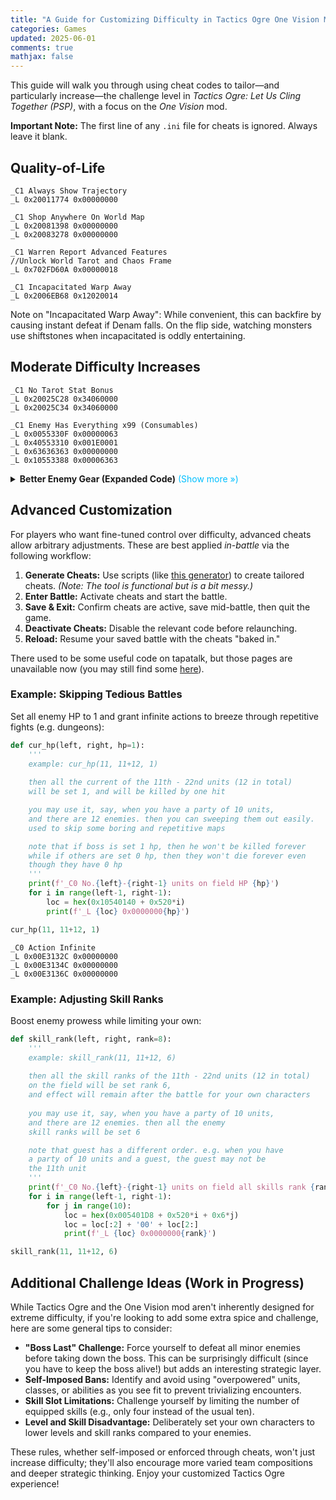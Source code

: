 ```yaml
---
title: "A Guide for Customizing Difficulty in Tactics Ogre One Vision Mod"
categories: Games
updated: 2025-06-01
comments: true
mathjax: false
---
```


This guide will walk you through using cheat codes to tailor—and particularly increase—the challenge level in *Tactics Ogre: Let Us Cling Together (PSP)*, with a focus on the *One Vision* mod.

<!-- more -->

**Important Note:** The first line of any `.ini` file for cheats is ignored. Always leave it blank.

## Quality-of-Life

```
_C1 Always Show Trajectory
_L 0x20011774 0x00000000

_C1 Shop Anywhere On World Map
_L 0x20081398 0x00000000
_L 0x20083278 0x00000000

_C1 Warren Report Advanced Features
//Unlock World Tarot and Chaos Frame
_L 0x702FD60A 0x00000018

_C1 Incapacitated Warp Away
_L 0x2006EB68 0x12020014
```

Note on "Incapacitated Warp Away": While convenient, this can backfire by causing instant defeat if Denam falls. On the flip side, watching monsters use shiftstones when incapacitated is oddly entertaining.

## Moderate Difficulty Increases

```
_C1 No Tarot Stat Bonus
_L 0x20025C28 0x34060000
_L 0x20025C34 0x34060000

_C1 Enemy Has Everything x99 (Consumables)
_L 0x0055330F 0x00000063
_L 0x40553310 0x001E0001
_L 0x63636363 0x00000000
_L 0x10553388 0x00006363
```

<details><summary><b>Better Enemy Gear (Expanded Code)</b><font color="deepskyblue"> (Show more &raquo;)</font></summary>
<pre><code>_C1 Enemies Have access to all gear
_L 0X00457AE6 0x00000002
_L 0X00457BD6 0x00000002
_L 0X00457CC6 0x00000002
_L 0X00457DB6 0x00000002
_L 0X00457EA6 0x00000002
_L 0X00457F96 0x00000002
_L 0X00458086 0x00000002
_L 0X00458176 0x00000002
_L 0X004581EE 0x00000002
_L 0X00458266 0x00000002
_L 0X004582DE 0x00000002
_L 0X00458356 0x00000002
_L 0X004583CE 0x00000002
_L 0X00458446 0x00000002
_L 0X004584BE 0x00000002
_L 0X00458536 0x00000002
_L 0X004585AE 0x00000002
_L 0X00458626 0x00000002
_L 0X0045869E 0x00000002
_L 0X0045878E 0x00000000
_L 0X0045887E 0x00000000
_L 0X0045896E 0x00000000
_L 0X00458A5E 0x00000000
_L 0X00458B4E 0x00000000
_L 0X00458C3E 0x00000000
_L 0X00458D2E 0x00000000
_L 0X00458E1E 0x00000000
_L 0X00458E96 0x00000000
_L 0X00458F0E 0x00000000
_L 0X00458F86 0x00000000
_L 0X00458FFE 0x00000000
_L 0X00459076 0x00000000
_L 0X004590EE 0x00000000
_L 0X00459166 0x00000000
_L 0X004591DE 0x00000000
_L 0X00459256 0x00000000
_L 0X00459346 0x00000000
_L 0X00459436 0x00000000
_L 0X00459526 0x00000000
_L 0X00459616 0x00000000
_L 0X00459706 0x00000000
_L 0X004597F6 0x00000000
_L 0X004598E6 0x00000000
_L 0X004599D6 0x00000000
_L 0X00459A4E 0x00000000
_L 0X00459AC6 0x00000000
_L 0X00459B3E 0x00000000
_L 0X00459BB6 0x00000000
_L 0X00459C2E 0x00000000
_L 0X00459CA6 0x00000000
_L 0X00459D1E 0x00000000
_L 0X00459E0E 0x00000000
_L 0X00459E86 0x00000000
_L 0X00459EFE 0x00000000
_L 0X00459F76 0x00000000
_L 0X00459FEE 0x00000000
_L 0X0045A066 0x00000000
_L 0X0045A0DE 0x00000000
_L 0X0045A156 0x00000000
_L 0X0045A2BE 0x00000002
_L 0X0045A3AE 0x00000002
_L 0X0045A49E 0x00000002
_L 0X0045A58E 0x00000002
_L 0X0045A67E 0x00000002
_L 0X0045A76E 0x00000002
_L 0X0045A85E 0x00000002
_L 0X0045A94E 0x00000002
_L 0X0045A9C6 0x00000002
_L 0X0045AA3E 0x00000002
_L 0X0045AAB6 0x00000002
_L 0X0045AB2E 0x00000002
_L 0X0045ABA6 0x00000002
_L 0X0045AC1E 0x00000002
_L 0X0045AC96 0x00000002
_L 0X0045AD0E 0x00000002
_L 0X0045AD86 0x00000002
_L 0X0045ADFE 0x00000002
_L 0X0045AE76 0x00000002
_L 0X0045AF66 0x00000000
_L 0X0045B056 0x00000000
_L 0X0045B146 0x00000002
_L 0X0045B236 0x00000002
_L 0X0045B326 0x00000000
_L 0X0045B416 0x00000000
_L 0X0045B506 0x00000002
_L 0X0045B5F6 0x00000002
_L 0X0045B66E 0x00000000
_L 0X0045B6E6 0x00000000
_L 0X0045B75E 0x00000002
_L 0X0045B7D6 0x00000002
_L 0X0045B84E 0x00000002
_L 0X0045B8C6 0x00000002
_L 0X0045B93E 0x00000002
_L 0X0045B9B6 0x00000000
_L 0X0045BA2E 0x00000002
_L 0X0045BAA6 0x00000002
_L 0X0045BB1E 0x00000000
_L 0X0045BC0E 0x00000002
_L 0X0045BCFE 0x00000002
_L 0X0045BDEE 0x00000002
_L 0X0045BEDE 0x00000002
_L 0X0045BFCE 0x00000002
_L 0X0045C0BE 0x00000002
_L 0X0045C1AE 0x00000002
_L 0X0045C29E 0x00000002
_L 0X0045C316 0x00000002
_L 0X0045C38E 0x00000002
_L 0X0045C406 0x00000002
_L 0X0045C47E 0x00000002
_L 0X0045C4F6 0x00000002
_L 0X0045C56E 0x00000002
_L 0X0045C5E6 0x00000002
_L 0X0045C65E 0x00000002
_L 0X0045C6D6 0x00000002
_L 0X0045C74E 0x00000002
_L 0X0045C7C6 0x00000002
_L 0X0045C8B6 0x00000000
_L 0X0045C92E 0x00000010
_L 0X0045C9A6 0x00000000
_L 0X0045CA96 0x00000000
_L 0X0045CB86 0x00000002
_L 0X0045CC76 0x00000000
_L 0X0045CD66 0x00000002
_L 0X0045CE56 0x00000000
_L 0X0045CF46 0x00000002
_L 0X0045CFBE 0x00000000
_L 0X0045D036 0x00000000
_L 0X0045D0AE 0x00000002
_L 0X0045D126 0x00000002
_L 0X0045D19E 0x00000000
_L 0X0045D216 0x00000000
_L 0X0045D28E 0x00000002
_L 0X0045D306 0x00000000
_L 0X0045D37E 0x00000002
_L 0X0045D3F6 0x00000002
_L 0X0045D46E 0x00000002
_L 0X0045D55E 0x00000000
_L 0X0045D64E 0x00000000
_L 0X0045D73E 0x00000000
_L 0X0045D82E 0x00000000
_L 0X0045D91E 0x00000000
_L 0X0045DA0E 0x00000000
_L 0X0045DAFE 0x00000000
_L 0X0045DBEE 0x00000000
_L 0X0045DC66 0x00000000
_L 0X0045DCDE 0x00000000
_L 0X0045DD56 0x00000000
_L 0X0045DDCE 0x00000000
_L 0X0045DE46 0x00000000
_L 0X0045DEBE 0x00000000
_L 0X0045DF36 0x00000000
_L 0X0045DFAE 0x00000000
_L 0X0045E026 0x00000000
_L 0X0045E09E 0x00000000
_L 0X0045E116 0x00000000
_L 0X0045E206 0x00000002
_L 0X0045E2F6 0x00000002
_L 0X0045E3E6 0x00000002
_L 0X0045E4D6 0x00000002
_L 0X0045E5C6 0x00000002
_L 0X0045E6B6 0x00000002
_L 0X0045E7A6 0x00000002
_L 0X0045E896 0x00000002
_L 0X0045E90E 0x00000002
_L 0X0045E986 0x00000002
_L 0X0045E9FE 0x00000002
_L 0X0045EA76 0x00000002
_L 0X0045EAEE 0x00000002
_L 0X0045EB66 0x00000002
_L 0X0045EBDE 0x00000002
_L 0X0045EC56 0x00000002
_L 0X0045ECCE 0x00000002
_L 0X0045ED46 0x00000002
_L 0X0045EDBE 0x00000002
_L 0X0045EEAE 0x00000002
_L 0X0045EF9E 0x00000000
_L 0X0045F08E 0x00000002
_L 0X0045F17E 0x00000002
_L 0X0045F26E 0x00000000
_L 0X0045F35E 0x00000002
_L 0X0045F3D6 0x00000000
_L 0X0045F44E 0x00000000
_L 0X0045F4C6 0x00000000
_L 0X0045F53E 0x00000000
_L 0X0045F5B6 0x00000000
_L 0X0045F62E 0x00000000
_L 0X0045F6A6 0x00000000
_L 0X0045F71E 0x00000000
_L 0X0045F796 0x00000000
_L 0X0045F80E 0x00000000
_L 0X0045F886 0x00000000
_L 0X0045F8FE 0x00000002
_L 0X0045F976 0x00000002
_L 0X0045FA66 0x00000002
_L 0X0045FB56 0x00000002
_L 0X0045FBCE 0x00000002
_L 0X0045FC46 0x00000002
_L 0X0045FCBE 0x00000002
_L 0X0045FD36 0x00000002
_L 0X0045FDAE 0x00000000
_L 0X0045FE26 0x00000002
_L 0X004602D6 0x00000002
_L 0X0046034E 0x00000000
_L 0X004603C6 0x00000000
_L 0X0046043E 0x00000002
_L 0X004604B6 0x00000002
_L 0X0046052E 0x00000002
_L 0X004605A6 0x00000002
_L 0X0046061E 0x00000002
_L 0X00460696 0x00000002
_L 0X0046070E 0x00000002
_L 0X00460786 0x00000002
_L 0X00460876 0x00000000
_L 0X004608EE 0x00000000
_L 0X00460966 0x00000000
_L 0X004609DE 0x00000000
_L 0X00460A56 0x00000000
_L 0X00460ACE 0x00000000
_L 0X00460B46 0x00000000
_L 0X00460BBE 0x00000000
_L 0X00460C36 0x00000000
_L 0X00460D26 0x00000021
_L 0X00460E16 0x00000023
_L 0X00460F06 0x00000023
_L 0X00460FF6 0x00000021
_L 0X004610E6 0x00000023
_L 0X004611D6 0x00000023
_L 0X004612C6 0x00000021
_L 0X0046133E 0x00000023
_L 0X004613B6 0x00000023
_L 0X0046142E 0x00000023
_L 0X004614A6 0x00000023
_L 0X0046151E 0x00000023
_L 0X00461596 0x00000023
_L 0X0046160E 0x00000023
_L 0X00461686 0x00000023
_L 0X004616FE 0x00000023
_L 0X00461776 0x00000023
_L 0X004617EE 0x00000023
_L 0X00461866 0x00000023
_L 0X004618DE 0x00000023
_L 0X004619CE 0x00000000
_L 0X00461ABE 0x00000002
_L 0X00461BAE 0x00000002
_L 0X00461C9E 0x00000000
_L 0X00461D8E 0x00000002
_L 0X00461E7E 0x00000002
_L 0X00461F6E 0x00000002
_L 0X0046205E 0x00000000
_L 0X004620D6 0x00000002
_L 0X0046214E 0x00000002
_L 0X004621C6 0x00000002
_L 0X0046223E 0x00000002
_L 0X004622B6 0x00000002
_L 0X0046232E 0x00000002
_L 0X004623A6 0x00000002
_L 0X0046241E 0x00000002
_L 0X00462496 0x00000002
_L 0X0046250E 0x00000002
_L 0X00462586 0x00000002
_L 0X004625FE 0x00000000
_L 0X00462676 0x00000000
_L 0X004626EE 0x00000002
_L 0X00462766 0x00000002
_L 0X004627DE 0x00000002
_L 0X00462856 0x00000002
_L 0X004628CE 0x00000000
_L 0X00462946 0x00000002
_L 0X004629BE 0x00000000
_L 0X00462A36 0x00000002
_L 0X00462DF6 0x00000000
_L 0X0046331E 0x00000008
_L 0X00463396 0x00000008
_L 0X00463486 0x00000000
_L 0X00463576 0x00000000
_L 0X00463666 0x00000000
_L 0X00463756 0x00000000
_L 0X00463846 0x00000000
_L 0X00463936 0x00000000
_L 0X00463A26 0x00000000
_L 0X00463B16 0x00000000
_L 0X00463B8E 0x00000000
_L 0X00463C06 0x00000000
_L 0X00463C7E 0x00000000
_L 0X00463CF6 0x00000000
_L 0X00463D6E 0x00000000
_L 0X00463DE6 0x00000000
_L 0X00463E5E 0x00000000
_L 0X00463ED6 0x00000000
_L 0X00463F4E 0x00000000
_L 0X00463FC6 0x00000000
_L 0X0046403E 0x00000000
_L 0X004640B6 0x00000000
_L 0X0046412E 0x00000000
_L 0X004641A6 0x00000000
_L 0X00464296 0x00000000
_L 0X00464386 0x00000000
_L 0X00464476 0x00000000
_L 0X00464566 0x00000000
_L 0X00464656 0x00000000
_L 0X004646CE 0x00000000
_L 0X00464746 0x00000000
_L 0X004647BE 0x00000000
_L 0X00464836 0x00000000
_L 0X004648AE 0x00000000
_L 0X00464926 0x00000000
_L 0X00464A16 0x00000000
_L 0X00464B06 0x00000000
_L 0X00464BF6 0x00000000
_L 0X00464CE6 0x00000000
_L 0X00464DD6 0x00000000
_L 0X00464EC6 0x00000000
_L 0X00464FB6 0x00000000
_L 0X004650A6 0x00000000
_L 0X0046511E 0x00000000
_L 0X00465196 0x00000000
_L 0X0046520E 0x00000000
_L 0X00465286 0x00000000
_L 0X004652FE 0x00000000
_L 0X00465376 0x00000000
_L 0X004653EE 0x00000000
_L 0X00465466 0x00000000
_L 0X004654DE 0x00000000
_L 0X00465556 0x00000000
_L 0X004655CE 0x00000000
_L 0X00465646 0x00000000
_L 0X004656BE 0x00000000
_L 0X00465736 0x00000000
_L 0X004657AE 0x00000000
_L 0X00465826 0x00000000
_L 0X0046589E 0x00000000
_L 0X00465916 0x00000000
_L 0X0046598E 0x00000000
_L 0X00465A06 0x00000000
_L 0X00465A7E 0x00000000
_L 0X00465AF6 0x00000000
_L 0X00465B6E 0x00000000
_L 0X00465BE6 0x00000000
_L 0X00465C5E 0x00000000
_L 0X00465CD6 0x00000000
_L 0X00465D4E 0x00000000
_L 0X00465DC6 0x00000000
_L 0X00465E3E 0x00000010
_L 0X00465F2E 0x00000000
_L 0X0046601E 0x00000000
_L 0X0046610E 0x00000000
_L 0X004661FE 0x00000000
_L 0X004662EE 0x00000000
_L 0X004663DE 0x00000000
_L 0X004664CE 0x00000000
_L 0X00466546 0x00000000
_L 0X004665BE 0x00000000
_L 0X00466636 0x00000000
_L 0X004666AE 0x00000000
_L 0X00466726 0x00000000
_L 0X0046679E 0x00000000
_L 0X00466816 0x00000000
_L 0X0046688E 0x00000000
_L 0X00466906 0x00000000
_L 0X0046697E 0x00000000
_L 0X00466A6E 0x00000000
_L 0X00466B5E 0x00000000
_L 0X00466C4E 0x00000000
_L 0X00466D3E 0x00000000
_L 0X00466E2E 0x00000000
_L 0X00466EA6 0x00000000
_L 0X00466F1E 0x00000000
_L 0X00466F96 0x00000000
_L 0X0046700E 0x00000000
_L 0X00467086 0x00000000
_L 0X004670FE 0x00000000
_L 0X00467176 0x00000000
_L 0X004671EE 0x00000000
_L 0X00467266 0x00000000
_L 0X004672DE 0x00000000
_L 0X00467356 0x00000000
_L 0X004673CE 0x00000008
_L 0X00467446 0x00000000

</code></pre></details>

## Advanced Customization

For players who want fine-tuned control over difficulty, advanced cheats allow arbitrary adjustments. These are best applied *in-battle* via the following workflow:

1.  **Generate Cheats:** Use scripts (like [this generator](https://github.com/Shiina18/tactics_ogre_one_vision_mod_challenges/wiki/Cheatcode-generator)) to create tailored cheats. *(Note: The tool is functional but is a bit messy.)* 
2.  **Enter Battle:** Activate cheats and start the battle.
3.  **Save & Exit:** Confirm cheats are active, save mid-battle, then quit the game.
4.  **Deactivate Cheats:** Disable the relevant code before relaunching.
5.  **Reload:** Resume your saved battle with the cheats "baked in."

There used to be some useful code on tapatalk, but those pages are unavailable now (you may still find some [here](https://drive.google.com/drive/folders/1h84Yx96qkg5Wq8hcsqQ-k01yx7_XIvRb)).

### Example: Skipping Tedious Battles

Set all enemy HP to 1 and grant infinite actions to breeze through repetitive fights (e.g. dungeons):

```py
def cur_hp(left, right, hp=1):
    '''
    example: cur_hp(11, 11+12, 1)
    
    then all the current of the 11th - 22nd units (12 in total)
    will be set 1, and will be killed by one hit

    you may use it, say, when you have a party of 10 units,
    and there are 12 enemies. then you can sweeping them out easily.
    used to skip some boring and repetitive maps

    note that if boss is set 1 hp, then he won't be killed forever
    while if others are set 0 hp, then they won't die forever even
    though they have 0 hp
    '''
    print(f'_C0 No.{left}-{right-1} units on field HP {hp}')
    for i in range(left-1, right-1):
        loc = hex(0x10540140 + 0x520*i)
        print(f'_L {loc} 0x0000000{hp}')

cur_hp(11, 11+12, 1)
```

```
_C0 Action Infinite
_L 0x00E3132C 0x00000000
_L 0x00E3134C 0x00000000
_L 0x00E3136C 0x00000000
```

### Example: Adjusting Skill Ranks

Boost enemy prowess while limiting your own:

```py
def skill_rank(left, right, rank=8):
    '''
    example: skill_rank(11, 11+12, 6)
    
    then all the skill ranks of the 11th - 22nd units (12 in total)
    on the field will be set rank 6,
    and effect will remain after the battle for your own characters
 
    you may use it, say, when you have a party of 10 units,
    and there are 12 enemies. then all the enemy
    skill ranks will be set 6

    note that guest has a different order. e.g. when you have
    a party of 10 units and a guest, the guest may not be
    the 11th unit
    '''
    print(f'_C0 No.{left}-{right-1} units on field all skills rank {rank}')
    for i in range(left-1, right-1):
        for j in range(10):
            loc = hex(0x005401D8 + 0x520*i + 0x6*j)
            loc = loc[:2] + '00' + loc[2:]
            print(f'_L {loc} 0x0000000{rank}')

skill_rank(11, 11+12, 6)
```

## Additional Challenge Ideas (Work in Progress)

While Tactics Ogre and the One Vision mod aren't inherently designed for extreme difficulty, if you're looking to add some extra spice and challenge, here are some general tips to consider:

*   **"Boss Last" Challenge:** Force yourself to defeat all minor enemies before taking down the boss. This can be surprisingly difficult (since you have to keep the boss alive!) but adds an interesting strategic layer.
*   **Self-Imposed Bans:** Identify and avoid using "overpowered" units, classes, or abilities as you see fit to prevent trivializing encounters.
*   **Skill Slot Limitations:** Challenge yourself by limiting the number of equipped skills (e.g., only four instead of the usual ten).
*   **Level and Skill Disadvantage:** Deliberately set your own characters to lower levels and skill ranks compared to your enemies.

These rules, whether self-imposed or enforced through cheats, won't just increase difficulty; they'll also encourage more varied team compositions and deeper strategic thinking. Enjoy your customized Tactics Ogre experience!
